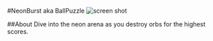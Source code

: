 #NeonBurst aka BallPuzzle
![screen shot](https://lh6.googleusercontent.com/PNqEyAML0aFWngp76NcVmr4drU5KP-ZObKLTYDU-KmGZ5BxZGVc9apA2mtQlJDnfbWGEtDLiIDE=w1256-h515)

##About
Dive into the neon arena as you destroy orbs for the highest scores.
